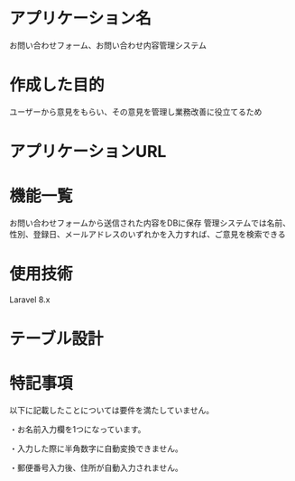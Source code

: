 # アプリケーション名
お問い合わせフォーム、お問い合わせ内容管理システム

# 作成した目的
ユーザーから意見をもらい、その意見を管理し業務改善に役立てるため

# アプリケーションURL

# 機能一覧
お問い合わせフォームから送信された内容をDBに保存
管理システムでは名前、性別、登録日、メールアドレスのいずれかを入力すれば、ご意見を検索できる

# 使用技術
Laravel 8.x

# テーブル設計

# 特記事項
以下に記載したことについては要件を満たしていません。

・お名前入力欄を1つになっています。

・入力した際に半角数字に自動変換できません。

・郵便番号入力後、住所が自動入力されません。
